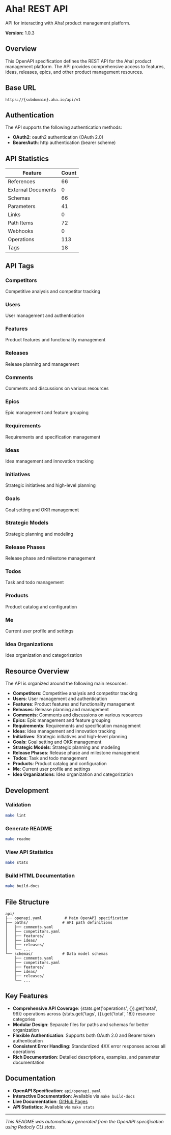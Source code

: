# Aha! REST API

API for interacting with Aha! product management platform.

**Version:** 1.0.3

## Overview

This OpenAPI specification defines the REST API for the Aha! product management platform. The API provides comprehensive access to features, ideas, releases, epics, and other product management resources.

## Base URL

```
https://{subdomain}.aha.io/api/v1
```

## Authentication

The API supports the following authentication methods:

- **OAuth2**: oauth2 authentication (OAuth 2.0)
- **BearerAuth**: http authentication (bearer scheme)

## API Statistics

| Feature | Count |
|---------|-------|
| References | 66 |
| External Documents | 0 |
| Schemas | 66 |
| Parameters | 41 |
| Links | 0 |
| Path Items | 72 |
| Webhooks | 0 |
| Operations | 113 |
| Tags | 18 |

## API Tags

### Competitors

Competitive analysis and competitor tracking

### Users

User management and authentication

### Features

Product features and functionality management

### Releases

Release planning and management

### Comments

Comments and discussions on various resources

### Epics

Epic management and feature grouping

### Requirements

Requirements and specification management

### Ideas

Idea management and innovation tracking

### Initiatives

Strategic initiatives and high-level planning

### Goals

Goal setting and OKR management

### Strategic Models

Strategic planning and modeling

### Release Phases

Release phase and milestone management

### Todos

Task and todo management

### Products

Product catalog and configuration

### Me

Current user profile and settings

### Idea Organizations

Idea organization and categorization

## Resource Overview

The API is organized around the following main resources:

- **Competitors**: Competitive analysis and competitor tracking
- **Users**: User management and authentication
- **Features**: Product features and functionality management
- **Releases**: Release planning and management
- **Comments**: Comments and discussions on various resources
- **Epics**: Epic management and feature grouping
- **Requirements**: Requirements and specification management
- **Ideas**: Idea management and innovation tracking
- **Initiatives**: Strategic initiatives and high-level planning
- **Goals**: Goal setting and OKR management
- **Strategic Models**: Strategic planning and modeling
- **Release Phases**: Release phase and milestone management
- **Todos**: Task and todo management
- **Products**: Product catalog and configuration
- **Me**: Current user profile and settings
- **Idea Organizations**: Idea organization and categorization


## Development

### Validation

```bash
make lint
```

### Generate README

```bash
make readme
```

### View API Statistics

```bash
make stats
```

### Build HTML Documentation

```bash
make build-docs
```

## File Structure

```
api/
├── openapi.yaml          # Main OpenAPI specification
├── paths/               # API path definitions
│   ├── comments.yaml
│   ├── competitors.yaml
│   ├── features/
│   ├── ideas/
│   ├── releases/
│   └── ...
└── schemas/             # Data model schemas
    ├── comments.yaml
    ├── competitors.yaml
    ├── features/
    ├── ideas/
    ├── releases/
    └── ...
```

## Key Features

- **Comprehensive API Coverage**: {stats.get('operations', {}).get('total', 99)} operations across {stats.get('tags', {}).get('total', 18)} resource categories
- **Modular Design**: Separate files for paths and schemas for better organization
- **Flexible Authentication**: Supports both OAuth 2.0 and Bearer token authentication
- **Consistent Error Handling**: Standardized 4XX error responses across all operations
- **Rich Documentation**: Detailed descriptions, examples, and parameter documentation

## Documentation

- **OpenAPI Specification**: `api/openapi.yaml`
- **Interactive Documentation**: Available via `make build-docs`
- **Live Documentation**: [GitHub Pages](https://cedricziel.github.io/aha-spec/)
- **API Statistics**: Available via `make stats`

---

*This README was automatically generated from the OpenAPI specification using Redocly CLI stats.*
